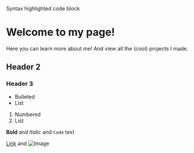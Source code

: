 Syntax highlighted code block

# Welcome to my page! 
Here you can learn more about me! And view all the (cool) projects I made. 
## Header 2
### Header 3

- Bulleted
- List

1. Numbered
2. List

**Bold** and _Italic_ and `Code` text

[Link](url) and ![Image](src)
